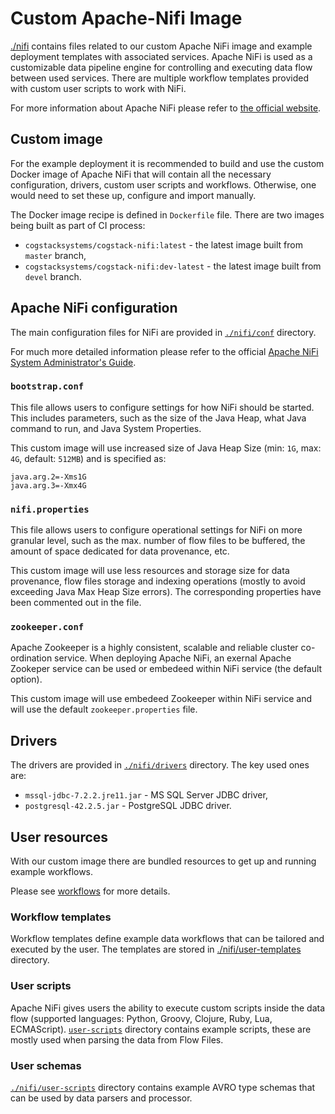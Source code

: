 # Custom Apache-Nifi Image
[./nifi](https://github.com/CogStack/CogStack-NiFi/tree/master/nifi/) contains files related to our custom Apache NiFi image and example deployment templates with associated services.
Apache NiFi is used as a customizable data pipeline engine for controlling and executing data flow between used services. 
There are multiple workflow templates provided with custom user scripts to work with NiFi.

For more information about Apache NiFi please refer to [the official website](https://nifi.apache.org/).

## Custom image
For the example deployment it is recommended to build and use the custom Docker image of Apache NiFi that will contain all the necessary configuration, drivers, custom user scripts and workflows.
Otherwise, one would need to set these up, configure and import manually.

The Docker image recipe is defined in `Dockerfile` file.
There are two images being built as part of CI process:
- `cogstacksystems/cogstack-nifi:latest` - the latest image built from `master` branch,
- `cogstacksystems/cogstack-nifi:dev-latest` - the latest image built from `devel` branch.


## Apache NiFi configuration
The main configuration files for NiFi are provided in [`./nifi/conf`](https://github.com/CogStack/CogStack-NiFi/tree/master/nifi/conf) directory.

For much more detailed information please refer to the official [Apache NiFi System Administrator's Guide](https://nifi.apache.org/docs/nifi-docs/html/administration-guide.html).

### `bootstrap.conf`
This file allows users to configure settings for how NiFi should be started. 
This includes parameters, such as the size of the Java Heap, what Java command to run, and Java System Properties.

This custom image will use increased size of Java Heap Size (min: `1G`, max: `4G`, default: `512MB`) and is specified as:
```
java.arg.2=-Xms1G
java.arg.3=-Xmx4G
```

### `nifi.properties`
This file allows users to configure operational settings for NiFi on more granular level, such as the max. number of flow files to be buffered, the amount of space dedicated for data provenance, etc.

This custom image will use less resources and storage size for data provenance, flow files storage and indexing operations (mostly to avoid exceeding Java Max Heap Size errors). 
The corresponding properties have been commented out in the file.

### `zookeeper.conf`
Apache Zookeeper is a highly consistent, scalable and reliable cluster co-ordination service. 
When deploying Apache NiFi, an exernal Apache Zookeper service can be used or embedeed within NiFi service (the default option).

This custom image will use embedeed Zookeeper within NiFi service and will use the default `zookeeper.properties` file.


## Drivers
The drivers are provided in [`./nifi/drivers`](https://github.com/CogStack/CogStack-NiFi/tree/master/nifi/drivers) directory.
The key used ones are: 
- `mssql-jdbc-7.2.2.jre11.jar` - MS SQL Server JDBC driver,
- `postgresql-42.2.5.jar` - PostgreSQL JDBC driver.


## User resources
With our custom image there are bundled resources to get up and running example workflows.

Please see [workflows](https://github.com/CogStack/CogStack-NiFi/tree/master/deploy/workflows.md) for more details.

### Workflow templates
Workflow templates define example data workflows that can be tailored and executed by the user.
The templates are stored in [./nifi/user-templates](https://github.com/CogStack/CogStack-NiFi/tree/master/nifi/user-templates) directory.

### User scripts
Apache NiFi gives users the ability to execute custom scripts inside the data flow (supported languages: Python, Groovy, Clojure, Ruby, Lua, ECMAScript).
[`user-scripts`](https://github.com/CogStack/CogStack-NiFi/tree/master/nifi/user-scripts) directory contains example scripts, these are mostly used when parsing the data from Flow Files.

### User schemas
[`./nifi/user-scripts`](https://github.com/CogStack/CogStack-NiFi/tree/master/nifi/user-scripts) directory contains example AVRO type schemas that can be used by data parsers and processor.

